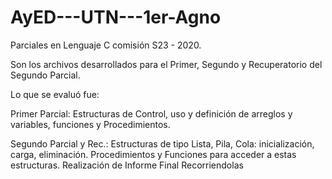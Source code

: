 # AyED---UTN---1er-Agno

Parciales en Lenguaje C comisión S23 - 2020.

Son los archivos desarrollados para el Primer, Segundo y Recuperatorio del Segundo Parcial.

Lo que se evaluó fue:

Primer Parcial: Estructuras de Control, uso y definición de arreglos y variables, funciones y Procedimientos.

Segundo Parcial y Rec.: Estructuras de tipo Lista, Pila, Cola: inicialización, carga, eliminación. Procedimientos y Funciones para acceder a estas estructuras. Realización de Informe Final Recorriendolas
